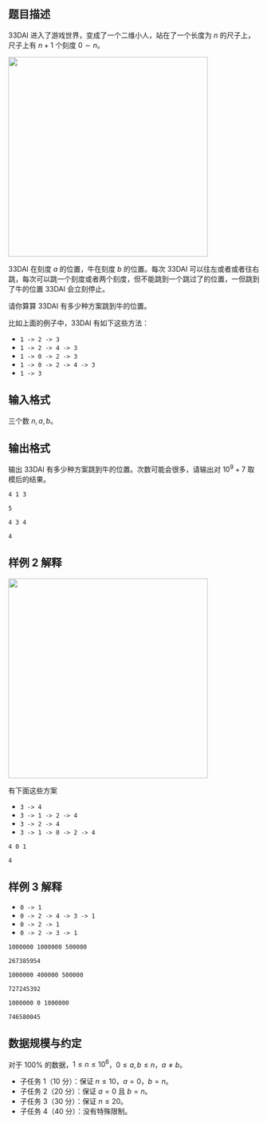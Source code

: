 ## 题目描述

33DAI 进入了游戏世界，变成了一个二维小人，站在了一个长度为 $n$ 的尺子上，尺子上有 $n+1$ 个刻度 $0\sim n$。

<img src="file://YG7fEkL_AbJLsL-CnXJTs.png" width=400> 

33DAI 在刻度 $a$ 的位置，牛在刻度 $b$ 的位置。每次 33DAI 可以往左或者或者往右跳，每次可以跳一个刻度或者两个刻度，但不能跳到一个跳过了的位置，一但跳到了牛的位置 33DAI 会立刻停止。

请你算算 33DAI 有多少种方案跳到牛的位置。

比如上面的例子中，33DAI 有如下这些方法：

- `1 -> 2 -> 3`
- `1 -> 2 -> 4 -> 3`
- `1 -> 0 -> 2 -> 3`
- `1 -> 0 -> 2 -> 4 -> 3`
- `1 -> 3`

## 输入格式

三个数 $n,a,b$。

## 输出格式

输出 33DAI 有多少种方案跳到牛的位置。次数可能会很多，请输出对 $10^9+7$ 取模后的结果。

```input1
4 1 3
```

```output1
5
```

```input2
4 3 4
```

```output2
4
```

## 样例 2 解释


<img src="file://NqXGEP-ZebF7CPoJj6Gc8.png" width=400>  

有下面这些方案

- `3 -> 4`
- `3 -> 1 -> 2 -> 4`
- `3 -> 2 -> 4`
- `3 -> 1 -> 0 -> 2 -> 4`


```input3
4 0 1
```

```output3
4
```

## 样例 3 解释

- `0 -> 1`
- `0 -> 2 -> 4 -> 3 -> 1`
- `0 -> 2 -> 1`
- `0 -> 2 -> 3 -> 1`

```input4
1000000 1000000 500000
```

```output4
267385954
```

```input5
1000000 400000 500000
```

```output5
727245392
```

```input6
1000000 0 1000000
```

```output6
746580045
```

## 数据规模与约定

对于 $100\%$ 的数据，$1 \le n \le 10^6$，$0\le a,b\le n$，$a\neq b$。

- 子任务 1（10 分）：保证 $n\le 10$，$a=0$，$b=n$。
- 子任务 2（20 分）：保证 $a=0$ 且 $b=n$。
- 子任务 3（30 分）：保证 $n\le 20$。
- 子任务 4（40 分）：没有特殊限制。